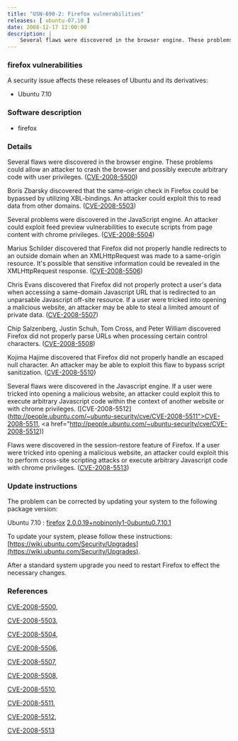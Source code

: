 ```yaml
---
title: "USN-690-2: Firefox vulnerabilities"
releases: [ ubuntu-07.10 ]
date: 2008-12-17 12:00:00
description: |
    Several flaws were discovered in the browser engine. These problems could allow an attacker to crash the browser and possibly execute arbitrary code with user privileges. ([CVE-2008-5500](http://people.ubuntu.com/~ubuntu-security/cve/CVE-2008-5500))
--- 
```

 
### firefox vulnerabilities

A security issue affects these releases of Ubuntu and its derivatives:

* Ubuntu 7.10

### Software description

* firefox 

### Details

Several flaws were discovered in the browser engine. These problems could allow an attacker to crash the browser and possibly execute arbitrary code with user privileges. ([CVE-2008-5500](http://people.ubuntu.com/~ubuntu-security/cve/CVE-2008-5500))

Boris Zbarsky discovered that the same-origin check in Firefox could be bypassed by utilizing XBL-bindings. An attacker could exploit this to read data from other domains. ([CVE-2008-5503](http://people.ubuntu.com/~ubuntu-security/cve/CVE-2008-5503))

Several problems were discovered in the JavaScript engine. An attacker could exploit feed preview vulnerabilities to execute scripts from page content with chrome privileges. ([CVE-2008-5504](http://people.ubuntu.com/~ubuntu-security/cve/CVE-2008-5504))

Marius Schilder discovered that Firefox did not properly handle redirects to an outside domain when an XMLHttpRequest was made to a same-origin resource. It&#39;s possible that sensitive information could be revealed in the XMLHttpRequest response. ([CVE-2008-5506](http://people.ubuntu.com/~ubuntu-security/cve/CVE-2008-5506))

Chris Evans discovered that Firefox did not properly protect a user&#39;s data when accessing a same-domain Javascript URL that is redirected to an unparsable Javascript off-site resource. If a user were tricked into opening a malicious website, an attacker may be able to steal a limited amount of private data. ([CVE-2008-5507](http://people.ubuntu.com/~ubuntu-security/cve/CVE-2008-5507))

Chip Salzenberg, Justin Schuh, Tom Cross, and Peter William discovered Firefox did not properly parse URLs when processing certain control characters. ([CVE-2008-5508](http://people.ubuntu.com/~ubuntu-security/cve/CVE-2008-5508))

Kojima Hajime discovered that Firefox did not properly handle an escaped null character. An attacker may be able to exploit this flaw to bypass script sanitization. ([CVE-2008-5510](http://people.ubuntu.com/~ubuntu-security/cve/CVE-2008-5510))

Several flaws were discovered in the Javascript engine. If a user were tricked into opening a malicious website, an attacker could exploit this to execute arbitrary Javascript code within the context of another website or with chrome privileges. ([CVE-2008-5512](http://people.ubuntu.com/~ubuntu-security/cve/CVE-2008-5511">CVE-2008-5511</a>, <a href="http://people.ubuntu.com/~ubuntu-security/cve/CVE-2008-5512))

Flaws were discovered in the session-restore feature of Firefox. If a user were tricked into opening a malicious website, an attacker could exploit this to perform cross-site scripting attacks or execute arbitrary Javascript code with chrome privileges. ([CVE-2008-5513](http://people.ubuntu.com/~ubuntu-security/cve/CVE-2008-5513)) 

### Update instructions

The problem can be corrected by updating your system to the following package version:

Ubuntu 7.10
 : [firefox](https://launchpad.net/ubuntu/+source/firefox) <span> [2.0.0.19+nobinonly1-0ubuntu0.7.10.1](https://launchpad.net/ubuntu/+source/firefox/2.0.0.19+nobinonly1-0ubuntu0.7.10.1) </span> 

To update your system, please follow these instructions: [https://wiki.ubuntu.com/Security/Upgrades](https://wiki.ubuntu.com/Security/Upgrades).

After a standard system upgrade you need to restart Firefox to effect the necessary changes. 

### References

 [CVE-2008-5500](http://people.ubuntu.com/~ubuntu-security/cve/CVE-2008-5500), 

 [CVE-2008-5503](http://people.ubuntu.com/~ubuntu-security/cve/CVE-2008-5503), 

 [CVE-2008-5504](http://people.ubuntu.com/~ubuntu-security/cve/CVE-2008-5504), 

 [CVE-2008-5506](http://people.ubuntu.com/~ubuntu-security/cve/CVE-2008-5506), 

 [CVE-2008-5507](http://people.ubuntu.com/~ubuntu-security/cve/CVE-2008-5507), 

 [CVE-2008-5508](http://people.ubuntu.com/~ubuntu-security/cve/CVE-2008-5508), 

 [CVE-2008-5510](http://people.ubuntu.com/~ubuntu-security/cve/CVE-2008-5510), 

 [CVE-2008-5511](http://people.ubuntu.com/~ubuntu-security/cve/CVE-2008-5511), 

 [CVE-2008-5512](http://people.ubuntu.com/~ubuntu-security/cve/CVE-2008-5512), 

 [CVE-2008-5513](http://people.ubuntu.com/~ubuntu-security/cve/CVE-2008-5513)
 
